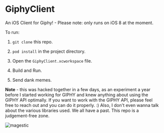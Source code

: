 # GiphyClient
An iOS Client for Giphy! - Please note: only runs on iOS 8 at the moment.

To run:

1. `git clone` this repo.

2. `pod install` in the project directory.

3. Open the `GiphyClient.xcworkspace` file.

4. Build and Run.

5. Send dank memes.

**Note** - this was hacked together in a few days, as an experiment a year before I started working for GIPHY and knew anything about using the GIPHY API optimally. If you want to work with the GIPHY API, please feel free to reach out and you can do it properly. :) Also, I don't even wanna talk about the various libraries used. We all have a past. This repo is a judgement-free zone.

![magestic](https://media.giphy.com/media/pB05TwsK747OU/giphy.gif)
